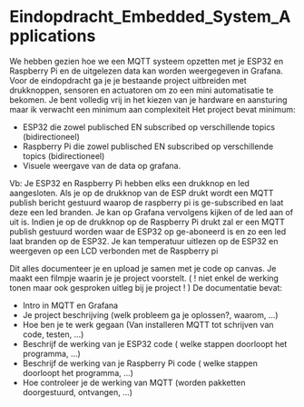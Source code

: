 # Eindopdracht_Embedded_System_Applications

We hebben gezien hoe we een MQTT systeem opzetten met je ESP32 en Raspberry Pi en de uitgelezen data kan worden weergegeven in Grafana.
Voor de eindopdracht ga je je bestaande project uitbreiden met drukknoppen, sensoren en actuatoren om zo een mini automatisatie te bekomen.
Je bent volledig vrij in het kiezen van je hardware en aansturing maar ik verwacht een minimum aan complexiteit
Het project bevat minimum:
- ESP32 die zowel publisched EN subscribed op verschillende topics (bidirectioneel)
- Raspberry Pi die zowel publisched EN subscribed op verschillende topics (bidirectioneel)
- Visuele weergave van de data op grafana.
 
Vb: Je ESP32 en Raspberry Pi hebben elks een drukknop en led aangesloten. Als je op de drukknop van de ESP drukt wordt een MQTT publish bericht gestuurd waarop de raspberry pi is ge-subscribed en laat deze een led branden. Je kan op Grafana vervolgens kijken of de led aan of uit is.
Indien je op de drukknop op de Raspberry Pi drukt zal er een MQTT publish gestuurd worden waar de ESP32 op ge-aboneerd is en zo een led laat branden op de ESP32.
Je kan temperatuur uitlezen op de ESP32 en weergeven op een LCD verbonden met de Raspberry pi
 
Dit alles documenteer je en upload je samen met je code op canvas. Je maakt een filmpje waarin je je project voorstelt. ( ! niet enkel de werking tonen maar ook gesproken uitleg bij je project ! )
De documentatie bevat:
- Intro in MQTT en Grafana
- Je project beschrijving (welk probleem ga je oplossen?, waarom, ...)
- Hoe ben je te werk gegaan (Van installeren MQTT tot schrijven van code, testen, ...) 
- Beschrijf de werking van je ESP32 code ( welke stappen doorloopt het programma, ...)
- Beschrijf de werking van je Raspberry Pi code ( welke stappen doorloopt het programma, ...)
- Hoe controleer je de werking van MQTT (worden pakketten doorgestuurd, ontvangen, ...)
